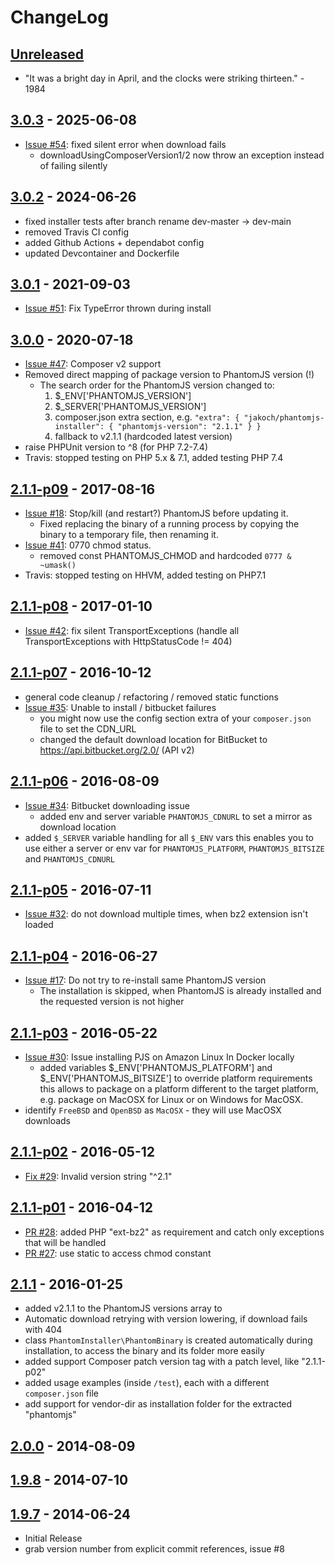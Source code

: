 # ChangeLog

## [Unreleased]

- "It was a bright day in April, and the clocks were striking thirteen." - 1984

## [3.0.3] - 2025-06-08

- [Issue #54](https://github.com/jakoch/phantomjs-installer/issues/54): fixed silent error when download fails
  - downloadUsingComposerVersion1/2 now throw an exception instead of failing silently

## [3.0.2] - 2024-06-26

- fixed installer tests after branch rename dev-master -> dev-main
- removed Travis CI config
- added Github Actions + dependabot config
- updated Devcontainer and Dockerfile

## [3.0.1] - 2021-09-03

- [Issue #51](https://github.com/jakoch/phantomjs-installer/issues/51): Fix TypeError thrown during install

## [3.0.0] - 2020-07-18

- [Issue #47](https://github.com/jakoch/phantomjs-installer/issues/47): Composer v2 support
- Removed direct mapping of package version to PhantomJS version (!)
  - The search order for the PhantomJS version changed to:
    1. $_ENV['PHANTOMJS_VERSION']
    2. $_SERVER['PHANTOMJS_VERSION']
    3. composer.json extra section, e.g. `"extra": { "jakoch/phantomjs-installer": { "phantomjs-version": "2.1.1" } }`
    4. fallback to v2.1.1 (hardcoded latest version)
- raise PHPUnit version to ^8 (for PHP 7.2-7.4)
- Travis: stopped testing on PHP 5.x & 7.1, added testing PHP 7.4

## [2.1.1-p09] - 2017-08-16

- [Issue #18](https://github.com/jakoch/phantomjs-installer/issues/18): Stop/kill (and restart?) PhantomJS before updating it.
  - Fixed replacing the binary of a running process by copying the binary to a temporary file, then renaming it.
- [Issue #41](https://github.com/jakoch/phantomjs-installer/issues/41): 0770 chmod status.
  - removed const PHANTOMJS_CHMOD and hardcoded `0777 & ~umask()`
- Travis: stopped testing on HHVM, added testing on PHP7.1

## [2.1.1-p08] - 2017-01-10

- [Issue #42](https://github.com/jakoch/phantomjs-installer/issues/42): fix silent TransportExceptions (handle all TransportExceptions with HttpStatusCode != 404)

## [2.1.1-p07] - 2016-10-12

- general code cleanup / refactoring / removed static functions
- [Issue #35](https://github.com/jakoch/phantomjs-installer/issues/35): Unable to install / bitbucket failures
  - you might now use the config section extra of your `composer.json` file to set the CDN_URL
  - changed the default download location for BitBucket to https://api.bitbucket.org/2.0/ (API v2)

## [2.1.1-p06] - 2016-08-09

- [Issue #34](https://github.com/jakoch/phantomjs-installer/issues/34): Bitbucket downloading issue
  - added env and server variable `PHANTOMJS_CDNURL` to set a mirror as download location
- added `$_SERVER` variable handling for all `$_ENV` vars
  this enables you to use either a server or env var for `PHANTOMJS_PLATFORM`, `PHANTOMJS_BITSIZE` and `PHANTOMJS_CDNURL`

## [2.1.1-p05] - 2016-07-11

- [Issue #32](https://github.com/jakoch/phantomjs-installer/issues/32): do not download multiple times, when bz2 extension isn't loaded

## [2.1.1-p04] - 2016-06-27

- [Issue #17](https://github.com/jakoch/phantomjs-installer/issues/17): Do not try to re-install same PhantomJS version
  - The installation is skipped, when PhantomJS is already installed and the requested version is not higher

## [2.1.1-p03] - 2016-05-22

- [Issue #30](https://github.com/jakoch/phantomjs-installer/issues/30): Issue installing PJS on Amazon Linux In Docker locally
  - added variables $_ENV['PHANTOMJS_PLATFORM'] and $_ENV['PHANTOMJS_BITSIZE'] to override platform requirements
    this allows to package on a platform different to the target platform, e.g. package on MacOSX for Linux or on Windows for MacOSX.
- identify `FreeBSD` and `OpenBSD` as `MacOSX` - they will use MacOSX downloads

## [2.1.1-p02] - 2016-05-12

- [Fix #29](https://github.com/jakoch/phantomjs-installer/issues/29): Invalid version string "^2.1"

## [2.1.1-p01] - 2016-04-12

- [PR #28](https://github.com/jakoch/phantomjs-installer/pull/28): added PHP "ext-bz2" as requirement and catch only exceptions that will be handled
- [PR #27](https://github.com/jakoch/phantomjs-installer/pull/27): use static to access chmod constant

## [2.1.1] - 2016-01-25

- added v2.1.1 to the PhantomJS versions array to
- Automatic download retrying with version lowering, if download fails with 404
- class `PhantomInstaller\PhantomBinary` is created automatically during installation,
  to access the binary and its folder more easily
- added support Composer patch version tag with a patch level, like "2.1.1-p02"
- added usage examples (inside `/test`), each with a different `composer.json` file
- add support for vendor-dir as installation folder for the extracted "phantomjs"

## [2.0.0] - 2014-08-09

## [1.9.8] - 2014-07-10

## [1.9.7] - 2014-06-24

- Initial Release
- grab version number from explicit commit references, issue #8

[Unreleased]: https://github.com/jakoch/phantomjs-installer/compare/3.0.3...HEAD
[3.0.3]: https://github.com/jakoch/phantomjs-installer/compare/3.0.2...3.0.3
[3.0.2]: https://github.com/jakoch/phantomjs-installer/compare/3.0.1...3.0.2
[3.0.1]: https://github.com/jakoch/phantomjs-installer/compare/3.0.0...3.0.1
[3.0.0]: https://github.com/jakoch/phantomjs-installer/compare/2.1.1-p09...3.0.0
[2.1.1-p09]: https://github.com/jakoch/phantomjs-installer/compare/2.1.1-p08...2.1.1-p09
[2.1.1-p08]: https://github.com/jakoch/phantomjs-installer/compare/2.1.1-p07...2.1.1-p08
[2.1.1-p07]: https://github.com/jakoch/phantomjs-installer/compare/2.1.1-p06...2.1.1-p07
[2.1.1-p06]: https://github.com/jakoch/phantomjs-installer/compare/2.1.1-p05...2.1.1-p06
[2.1.1-p05]: https://github.com/jakoch/phantomjs-installer/compare/2.1.1-p04...2.1.1-p05
[2.1.1-p04]: https://github.com/jakoch/phantomjs-installer/compare/2.1.1-p03...2.1.1-p04
[2.1.1-p03]: https://github.com/jakoch/phantomjs-installer/compare/2.1.1-p02...2.1.1-p03
[2.1.1-p02]: https://github.com/jakoch/phantomjs-installer/compare/2.1.1-p01...2.1.1-p02
[2.1.1-p01]: https://github.com/jakoch/phantomjs-installer/compare/2.1.1...2.1.1-p01
[2.1.1]: https://github.com/jakoch/phantomjs-installer/compare/2.0.0...2.1.1
[2.0.0]: https://github.com/jakoch/phantomjs-installer/compare/1.9.8...2.0.0
[1.9.8]: https://github.com/jakoch/phantomjs-installer/compare/1.9.7...1.9.8
[1.9.7]: https://github.com/jakoch/phantomjs-installer/releases/tag/1.9.7
